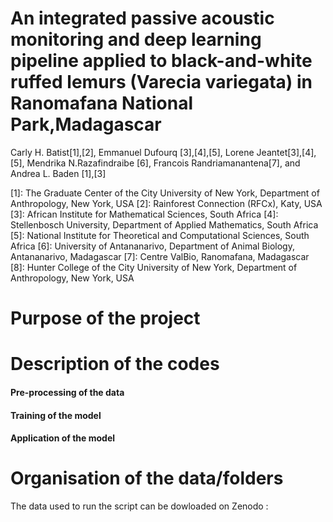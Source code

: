# An integrated passive acoustic monitoring and deep learning pipeline applied to black-and-white ruffed lemurs (Varecia variegata) in Ranomafana National Park,Madagascar

Carly H. Batist[1],[2], Emmanuel Dufourq [3],[4],[5], Lorene Jeantet[3],[4],[5], Mendrika N.Razafindraibe [6], Francois Randriamanantena[7], and Andrea L. Baden [1],[3]

[1]: The Graduate Center of the City University of New York, Department of Anthropology, New York, USA
[2]: Rainforest Connection (RFCx), Katy, USA
[3]: African Institute for Mathematical Sciences, South Africa
[4]: Stellenbosch University, Department of Applied Mathematics, South Africa
[5]: National Institute for Theoretical and Computational Sciences, South Africa
[6]: University of Antananarivo, Department of Animal Biology, Antananarivo, Madagascar
[7]: Centre ValBio, Ranomafana, Madagascar
[8]: Hunter College of the City University of New York, Department of Anthropology, New York, USA

# Purpose of the project

# Description of the codes 
#### Pre-processing of the data 

#### Training of the model 

#### Application of the model


# Organisation of the data/folders

The data used to run the script can be dowloaded on Zenodo : 
